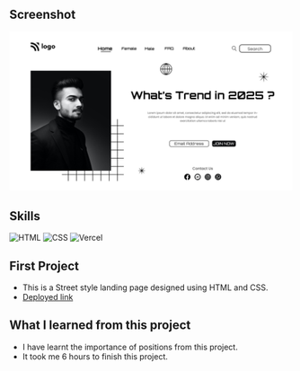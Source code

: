 ## Screenshot
![Project screenshot](./1.png)

## Skills
![HTML](https://img.shields.io/badge/HTML5-E34F26?style=for-the-badge&logo=html5&logoColor=white) 
![CSS](https://img.shields.io/badge/CSS3-1572B6?style=for-the-badge&logo=css3&logoColor=white)
![Vercel](https://img.shields.io/badge/Vercel-000000?style=for-the-badge&logo=vercel&logoColor=white) 

## First Project
- This is a Street style landing page designed using HTML and CSS.
- [Deployed link](https://robin-project-1.vercel.app/)

## What I learned from this project
- I have learnt the importance of positions from this project.
- It took me 6 hours to finish this project.